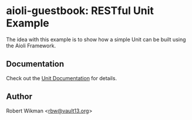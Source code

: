 aioli-guestbook: RESTful Unit Example
===

The idea with this example is to show how a simple Unit can be built using the Aioli Framework.


Documentation
---

Check out the [Unit Documentation](https://aioli-guestbook-example.readthedocs.io) for details.


Author
---
Robert Wikman \<rbw@vault13.org\>

